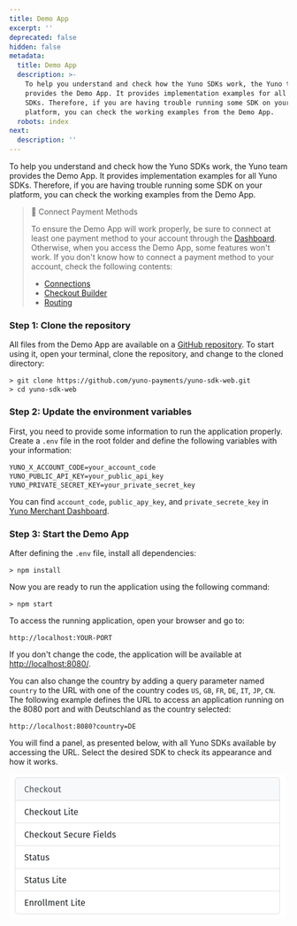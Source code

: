 ```yaml
---
title: Demo App
excerpt: ''
deprecated: false
hidden: false
metadata:
  title: Demo App
  description: >-
    To help you understand and check how the Yuno SDKs work, the Yuno team
    provides the Demo App. It provides implementation examples for all Yuno
    SDKs. Therefore, if you are having trouble running some SDK on your
    platform, you can check the working examples from the Demo App.
  robots: index
next:
  description: ''
---
```

To help you understand and check how the Yuno SDKs work, the Yuno team provides the Demo App. It provides implementation examples for all Yuno SDKs. Therefore, if you are having trouble running some SDK on your platform, you can check the working examples from the Demo App.

> 🚧 Connect Payment Methods
>
> To ensure the Demo App will work properly, be sure to connect at least one payment method to your account through the [Dashboard](https://dashboard.y.uno/). Otherwise, when you access the Demo App, some features won't work. If you don't know how to connect a payment method to your account, check the following contents:
>
> * [Connections](/docs/connections)
> * [Checkout Builder](/docs/checkout-builder)
> * [Routing](/docs/routing)

### Step 1: Clone the repository

All files from the Demo App are available on a [GitHub repository](https://github.com/yuno-payments/yuno-sdk-web). To start using it, open your terminal, clone the repository, and change to the cloned directory:

```shell
> git clone https://github.com/yuno-payments/yuno-sdk-web.git
> cd yuno-sdk-web
```

### Step 2: Update the environment variables

First, you need to provide some information to run the application properly. Create a `.env` file in the root folder and define the following variables with your information:

```
YUNO_X_ACCOUNT_CODE=your_account_code
YUNO_PUBLIC_API_KEY=your_public_api_key
YUNO_PRIVATE_SECRET_KEY=your_private_secret_key
```

You can find `account_code`, `public_apy_key`, and `private_secrete_key` in [Yuno Merchant Dashboard](https://docs.y.uno/reference/authentication).

### Step 3: Start the Demo App

After defining the `.env` file, install all dependencies:

```shell
> npm install
```

Now you are ready to run the application using the following command:

```shell
> npm start
```

To access the running application, open your browser and go to:

```shell
http://localhost:YOUR-PORT
```

If you don't change the code, the application will be available at [http://localhost:8080/](http://localhost:8080/).

You can also change the country by adding a query parameter named `country` to the URL with one of the country codes `US`, `GB`, `FR`, `DE`, `IT`, `JP`, `CN`. The following example defines the URL to access an application running on the 8080 port and with Deutschland as the country selected:

```shell
http://localhost:8080?country=DE
```

You will find a panel, as presented below, with all Yuno SDKs available by accessing the URL. Select the desired SDK to check its appearance and how it works.

![Demo App Screenshot](https://github.com/writechoiceorg/yuno-images/blob/main/doc/SDKs/webSDK/new-images/demo-app-1.png?raw=true)